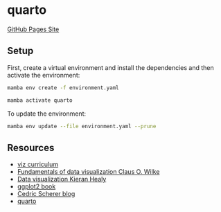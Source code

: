 # quarto

[GitHub Pages Site](https://zacklarsen.github.io/quarto/)

## Setup

First, create a virtual environment and install the dependencies and then activate the environment:

```bash
mamba env create -f environment.yaml
```

```bash
mamba activate quarto
```

To update the environment:

```bash
mamba env update --file environment.yaml --prune
```

## Resources

- [viz curriculum](https://jjallaire.github.io/visualization-curriculum/)
- [Fundamentals of data visualization Claus O. Wilke](https://clauswilke.com/dataviz/)
- [Data visualization Kieran Healy](https://socviz.co/index.html#preface)
- [ggplot2 book](https://ggplot2-book.org/)
- [Cedric Scherer blog](https://www.cedricscherer.com/top/dataviz/)
- [quarto](https://quarto.org/)
